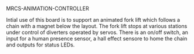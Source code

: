 MRCS-ANIMATION-CONTROLLER

Intial use of this board is to support an animated fork lift which follows a chain with a magnet below the layout. The fork lift stops at various
stations under control of diverters operated by servos. There is an on/off switch, an input for a human presence sensor, a hall effect sensore to home
the chain and outputs for status LEDs.  
